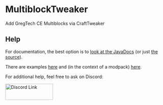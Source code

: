 # MultiblockTweaker

Add GregTech CE Multiblocks via CraftTweaker

## Help

For documentation, the best option is to
[look at the JavaDocs](https://eutro.github.io/MultiblockTweaker/index.html)
(or just [the source](https://github.com/eutro/MultiblockTweaker/tree/master/src/main/java/eutros/multiblocktweaker/crafttweaker)).

There are examples
[here](examples) and (in the context of a modpack)
[here](https://github.com/OmnifactoryDevs/Omnifactory/blob/dev/overrides/scripts/Multiblocks.zs).

For additional help, feel free to ask on Discord:

[<img src="https://i.imgur.com/jqvafNM.png" alt="Discord Link" width="150" height="51">](https://discord.gg/JEwXvYt)
